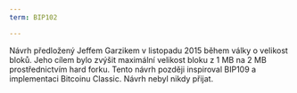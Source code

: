 ```yaml
---
term: BIP102

---
```

Návrh předložený Jeffem Garzikem v listopadu 2015 během války o velikost bloků. Jeho cílem bylo zvýšit maximální velikost bloku z 1 MB na 2 MB prostřednictvím hard forku. Tento návrh později inspiroval BIP109 a implementaci Bitcoinu Classic. Návrh nebyl nikdy přijat.